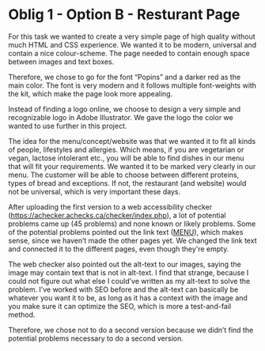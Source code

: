 # Oblig 1 - Option B - Resturant Page
For this task we wanted to create a very simple page of high quality without much HTML and CSS experience. We wanted it to be modern, universal and contain a nice colour-scheme. The page needed to contain enough space between images and text boxes.

Therefore, we chose to go for the font “Popins” and a darker red as the main color. The font is very modern and it follows multiple font-weights with the kit, which make the page look more appealing.
 
Instead of finding a logo online, we choose to design a very simple and recognizable logo in Adobe Illustrator. We gave the logo the color we wanted to use further in this project.

The idea for the menu/concept/website was that we wanted it to fit all kinds of people, lifestyles and allergies. Which means, if you are vegetarian or vegan, lactose intolerant etc., you will be able to find dishes in our menu that will fit your requirements. We wanted it to be marked very clearly in our menu. The customer will be able to choose between different proteins, types of bread and exceptions. If not, the restaurant (and website) would not be universal, which is very important these days. 

After uploading the first version to a web accessibility checker 
(https://achecker.achecks.ca/checker/index.php), a lot of potential problems came up (45 problems) and none known or likely problems. Some of the potential problems pointed out the link text (<a href="#">MENU</a>), which makes sense, since we haven’t made the other pages yet. We changed the link text and connected it to the different pages, even though they're empty. 

The web checker also pointed out the alt-text to our images, saying the image may contain text that is not in alt-text. I find that strange, because I could not figure out what else I could’ve written as my alt-text to solve the problem. I’ve worked with SEO before and the alt-text can basically be whatever you want it to be, as long as it has a context with the image and you make sure it can optimize the SEO, which is more a test-and-fail method.  

Therefore, we chose not to do a second version because we didn’t find the potential problems necessary to do a second version. 
